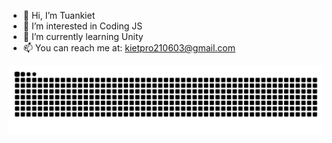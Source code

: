 - 👋 Hi, I’m Tuankiet
- 👀 I’m interested in Coding JS
- 🌱 I’m currently learning Unity
- 📫 You can reach me at: kietpro210603@gmail.com
<!---
kiethuynhsl/kiethuynhsl is a ✨ special ✨ repository because its `README.md` (this file) appears on your GitHub profile.
You can click the Preview link to take a look at your changes.
--->
<p align="center">
  <img src="https://github.com/shacojx/shacojx/blob/main/github-contribution-grid-snake.svg" alt="snake"></center>
  </p>
